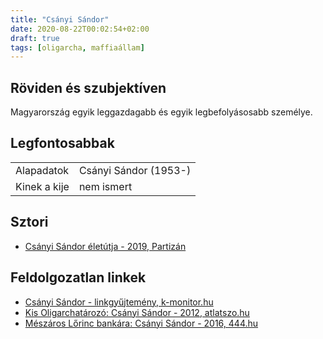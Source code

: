 ```yaml
---
title: "Csányi Sándor"
date: 2020-08-22T00:02:54+02:00
draft: true
tags: [oligarcha, maffiaállam]
---
```


## Röviden és szubjektíven

Magyarország egyik leggazdagabb és egyik legbefolyásosabb személye.

## Legfontosabbak

|                           |                                                                    |
| :---                      | :----                                                              |
| Alapadatok                | Csányi Sándor (1953-)                                              |
| Kinek a kije              | nem ismert                                                         |

## Sztori

- [Csányi Sándor életútja - 2019, Partizán](https://www.youtube.com/watch?v=pG7IR3sMrNU)

## Feldolgozatlan linkek

- [Csányi Sándor - linkgyűjtemény, k-monitor.hu](https://adatbazis.k-monitor.hu/adatbazis/cimkek/csanyi-sandor)
- [Kis Oligarchatározó: Csányi Sándor - 2012, atlatszo.hu](https://atlatszo.hu/2012/12/03/kis-oligarchatarozo-csanyi-sandor/)
- [Mészáros Lőrinc bankára: Csányi Sándor - 2016, 444.hu](https://444.hu/2016/05/25/meszaros-lorinc-bankara-csanyi-sandor)
